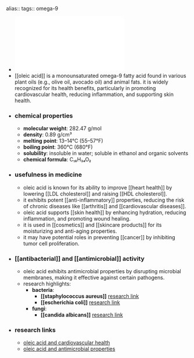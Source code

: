 alias:: 
tags::  omega-9

- ![Oleic_Acid.pdf](../assets/Oleic_Acid_1719303309556_0.pdf)
- [[oleic acid]] is a monounsaturated omega-9 fatty acid found in various plant oils (e.g., olive oil, avocado oil) and animal fats. it is widely recognized for its health benefits, particularly in promoting cardiovascular health, reducing inflammation, and supporting skin health.
- ### chemical properties
	- **molecular weight**: 282.47 g/mol
	- **density**: 0.89 g/cm³
	- **melting point**: 13–14°C (55–57°F)
	- **boiling point**: 360°C (680°F)
	- **solubility**: insoluble in water; soluble in ethanol and organic solvents
	- **chemical formula**: C₁₈H₃₄O₂
- ### usefulness in medicine
	- oleic acid is known for its ability to improve [[heart health]] by lowering [[LDL cholesterol]] and raising [[HDL cholesterol]].
	- it exhibits potent [[anti-inflammatory]] properties, reducing the risk of chronic diseases like [[arthritis]] and [[cardiovascular diseases]].
	- oleic acid supports [[skin health]] by enhancing hydration, reducing inflammation, and promoting wound healing.
	- it is used in [[cosmetics]] and [[skincare products]] for its moisturizing and anti-aging properties.
	- it may have potential roles in preventing [[cancer]] by inhibiting tumor cell proliferation.
- ### [[antibacterial]] and [[antimicrobial]] activity
	- oleic acid exhibits antimicrobial properties by disrupting microbial membranes, making it effective against certain pathogens.
	- research highlights:
		- **bacteria**:
			- **[[staphylococcus aureus]]** [research link](https://scholar.google.com/scholar?q=Staphylococcus+aureus+oleic+acid)
			- **[[escherichia coli]]** [research link](https://scholar.google.com/scholar?q=Escherichia+coli+oleic+acid)
		- **fungi**:
			- **[[candida albicans]]** [research link](https://scholar.google.com/scholar?q=Candida+albicans+oleic+acid)
- ### research links
	- [oleic acid and cardiovascular health](https://scholar.google.com/scholar?q=oleic+acid+cardiovascular+health)
	- [oleic acid and antimicrobial properties](https://scholar.google.com/scholar?q=oleic+acid+antimicrobial+properties)